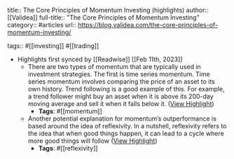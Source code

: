 title:: The Core Principles of Momentum Investing (highlights)
author:: [[Validea]]
full-title:: "The Core Principles of Momentum Investing"
category:: #articles
url:: https://blog.validea.com/the-core-principles-of-momentum-investing/

tags:: #[[investing]] #[[trading]]

- Highlights first synced by [[Readwise]] [[Feb 11th, 2023]]
	- There are two types of momentum that are typically used in investment strategies. The first is time series momentum. Time series momentum involves comparing the price of an asset to its own history. Trend following is a good example of this. For example, a trend follower might buy an asset when it is above its 200-day moving average and sell it when it falls below it. ([View Highlight](https://read.readwise.io/read/01gryytsb27cf1zvf78d5dz19v))
		- **Tags**: #[[momentum]]
	- Another potential explanation for momentum’s outperformance is based around the idea of reflexivity. In a nutshell, reflexivity refers to the idea that when good things happen, it can lead to a cycle where more good things will follow ([View Highlight](https://read.readwise.io/read/01gryyvzd5kshfcch52yv4x5p6))
		- **Tags**: #[[reflexivity]]